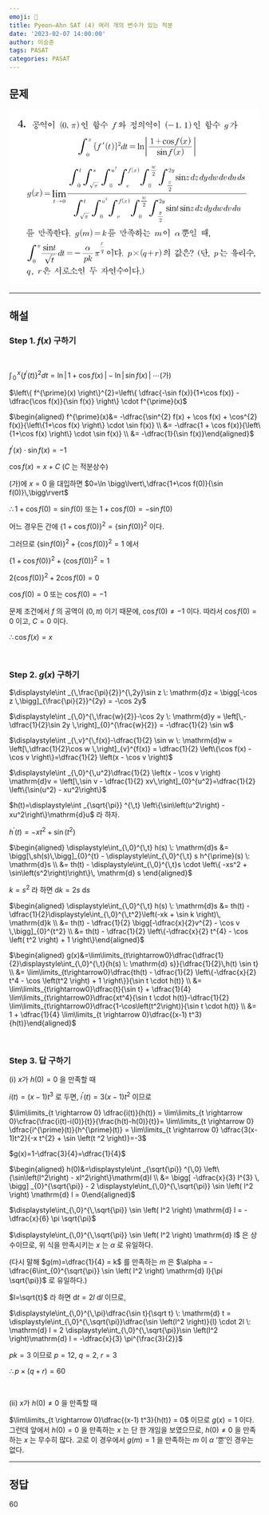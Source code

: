 ```yaml
---
emoji: 📝
title: Pyeon–Ahn SAT (4) 여러 개의 변수가 있는 적분
date: '2023-02-07 14:00:00'
author: 이승준
tags: PASAT
categories: PASAT
---
```


## 문제
![Q4.svg](Q4.svg)

- - -

## 해설
### Step 1. $f(x)$ 구하기
<br>

$\displaystyle\int_{\,0}^{\,x} \left\{ f^{\prime}(t) \right\}^{2}dt=\ln \big\lvert\, 1+\cos f(x) \,\big\rvert-\ln \big\lvert\, \sin f(x) \,\big\rvert \;\cdots \textrm{(가)}$

$\left\{ f^{\prime}(x) \right\}^{2}=\left\{ \dfrac{-\sin f(x)}{1+\cos f(x)} - \dfrac{\cos f(x)}{\sin f(x)} \right\} \cdot f^{\prime}(x)$

$\begin{aligned} f^{\prime}(x)&= -\dfrac{\sin^{2} f(x) + \cos f(x) + \cos^{2} f(x)}{\left\{1+\cos f(x) \right\} \cdot \sin f(x)} \\ &= -\dfrac{1 + \cos f(x)}{\left\{1+\cos f(x) \right\} \cdot \sin f(x)} \\ &= -\dfrac{1}{\sin f(x)}\end{aligned}$

$f^{\prime}(x) \cdot \sin f(x) = -1$

$\cos f(x) = x + C$ ($C$ 는 적분상수)

(가)에 $x=0$ 을 대입하면 $0=\ln \bigg\lvert\,\dfrac{1+\cos f(0)}{\sin f(0)}\,\bigg\rvert$

$\therefore 1 + \cos f(0) = \sin f(0)$ 또는 $1 + \cos f(0) = -\sin f(0)$

어느 경우든 간에 $\left\{1 + \cos f(0)\right\}^{2}=\left\{\sin f(0) \right\}^{2}$ 이다.

그러므로 $\left\{\sin f(0) \right\}^{2} + \left\{\cos f(0) \right\}^{2} = 1$ 에서

$\left\{1 + \cos f(0) \right\}^{2} + \left\{\cos f(0) \right\}^{2} = 1$

$2 \left\{\cos f(0) \right\}^{2} + 2 \cos f(0) = 0$

$\cos f(0) = 0$ 또는 $\cos f(0) = -1$

문제 조건에서 $f$ 의 공역이 $(0, \pi)$ 이기 때문에, $\cos f(0) \neq -1$ 이다. 따라서 $\cos f(0) = 0$ 이고, $C=0$ 이다.

$\therefore \cos f(x) = x$

<br>

### Step 2. $g(x)$ 구하기

$\displaystyle\int _{\,\frac{\pi}{2}}^{\,2y}\sin z \: \mathrm{d}z = \bigg[-\cos z \,\bigg]_{\frac{\pi}{2}}^{2y} = -\cos 2y$

$\displaystyle\int _{\,0}^{\,\frac{w}{2}}-\cos 2y \: \mathrm{d}y = \left[\,-\dfrac{1}{2}\sin 2y \,\right]_{0}^{\frac{w}{2}} = -\dfrac{1}{2} \sin w$

$\displaystyle\int _{\,v}^{\,f(x)}-\dfrac{1}{2} \sin w \: \mathrm{d}w = \left[\,\dfrac{1}{2}\cos w \,\right]_{v}^{f(x)} = \dfrac{1}{2} \left\{\cos f(x) - \cos v \right\}=\dfrac{1}{2} \left(x - \cos v \right)$

$\displaystyle\int _{\,0}^{\,u^2}\dfrac{1}{2} \left(x - \cos v \right) \mathrm{d}v = \left[\,\sin v - \dfrac{1}{2} xv\,\right]_{0}^{u^2}=\dfrac{1}{2} \left\{\sin(u^2) - xu^2\right\}$

$h(t)=\displaystyle\int _{\sqrt{\pi}} ^{\,t} \left\{\sin\left(u^2\right) - xu^2\right\}\mathrm{d}u$ 라 하자.

$h^{\prime}(t)=-x t^{2} + \sin \left(t ^2 \right)$

$\begin{aligned} \displaystyle\int_{\,0}^{\,t} h(s) \: \mathrm{d}s &= \bigg[\,sh(s)\,\bigg]_{0}^{t} - \displaystyle\int_{\,0}^{\,t} s h^{\prime}(s) \: \mathrm{d}s \\ &= th(t) - \displaystyle\int_{\,0}^{\,t}s \cdot \left\{ -xs^2 + \sin\left(s^2\right)\right\}\, \mathrm{d} s \end{aligned}$

$k=s^2$ 라 하면 $\mathrm{d} k = 2s\: \mathrm{d} s$

$\begin{aligned} \displaystyle\int_{\,0}^{\,t} h(s) \: \mathrm{d}s &= th(t) - \dfrac{1}{2}\displaystyle\int_{\,0}^{\,t^2}\left(-xk + \sin k \right)\, \mathrm{d}k  \\ &= th(t) - \dfrac{1}{2} \bigg[-\dfrac{x}{2}v^{2} - \cos v \,\bigg]_{0}^{t^2} \\ &= th(t) - \dfrac{1}{2} \left\{-\dfrac{x}{2} t^{4} - \cos \left( t^2 \right) + 1 \right\}\end{aligned}$

$\begin{aligned} g(x)&=\lim\limits_{t\rightarrow0}\dfrac{\dfrac{1}{2}\displaystyle\int_{\,0}^{\,t}{h(s) \: \mathrm{d} s}}{\dfrac{1}{2}\,h(t) \sin t} \\ &= \lim\limits_{t\rightarrow0}\dfrac{th(t) - \dfrac{1}{2} \left\{-\dfrac{x}{2} t^4 - \cos \left(t^2 \right) + 1 \right\}}{\sin t \cdot h(t)} \\ &= \lim\limits_{t\rightarrow0}\dfrac{t}{\sin t} + \dfrac{1}{4} \lim\limits_{t\rightarrow0}\dfrac{xt^4}{\sin t \cdot h(t)}-\dfrac{1}{2} \lim\limits_{t\rightarrow0}\dfrac{1-\cos\left(t^2\right)}{\sin t \cdot h(t)} \\ &= 1 + \dfrac{1}{4} \lim\limits_{t \rightarrow 0}\dfrac{(x-1) t^3}{h(t)}\end{aligned}$

<br>

### Step 3. 답 구하기

(ⅰ) $x$가 $h(0) = 0$ 을 만족할 때

$i(t) = (x-1)t^3$ 로 두면, $i^{\prime}(t) = 3(x-1)t^2$ 이므로

$\lim\limits_{t \rightarrow 0} \dfrac{i(t)}{h(t)} = \lim\limits_{t \rightarrow 0}\cfrac{\frac{i(t)-i(0)}{t}}{\frac{h(t)-h(0)}{t}}= \lim\limits_{t \rightarrow 0} \dfrac{i^{\prime}(t)}{h^{\prime}(t)} = \lim\limits_{t \rightarrow 0} \dfrac{3(x-1)t^2}{-x t^{2} + \sin \left(t ^2 \right)}=-3$

$g(x)=1-\dfrac{3}{4}=\dfrac{1}{4}$

$\begin{aligned} h(0)&=\displaystyle\int _{\sqrt{\pi}} ^{\,0} \left\{\sin\left(l^2\right) - xl^2\right\}\mathrm{d}l \\ &= \bigg[ -\dfrac{x}{3} l^{3} \, \bigg] _{0}^{\sqrt{\pi}} - 2 \displaystyle\int_{\,0}^{\,\sqrt{\pi}} \sin \left( l^2 \right) \mathrm{d} l = 0\end{aligned}$

$\displaystyle\int_{\,0}^{\,\sqrt{\pi}} \sin \left( l^2 \right) \mathrm{d} l = - \dfrac{x}{6} \pi \sqrt{\pi}$

$\displaystyle\int_{\,0}^{\,\sqrt{\pi}} \sin \left( l^2 \right) \mathrm{d} l$ 은 상수이므로, 위 식을 만족시키는 $x$ 는 $\alpha$ 로 유일하다.

(다시 말해 $g(m)=\dfrac{1}{4} = k$ 를 만족하는 $m$ 은 $\alpha = -\dfrac{6\int_{0}^{\sqrt{\pi}} \sin \left( l^2 \right) \mathrm{d} l}{\pi \sqrt{\pi}}$ 로 유일하다.)

$l=\sqrt{t}$ 라 하면 $\mathrm{d} t = 2l \: \mathrm{d} l$ 이므로,

$\displaystyle\int_{\,0}^{\,\pi}\dfrac{\sin t}{\sqrt t} \: \mathrm{d} t = \displaystyle\int_{\,0}^{\,\sqrt{\pi}}\dfrac{\sin \left(l^2 \right)}{l} \cdot 2l \: \mathrm{d} l = 2 \displaystyle\int_{\,0}^{\,\sqrt{\pi}}\sin \left(l^2 \right)\mathrm{d} l = -\dfrac{x}{3} \pi^{\frac{3}{2}}$

$pk=3$ 이므로 $p=12$, $q=2$, $r=3$

$\therefore p \times (q + r) = 60$

<br>

(ⅱ) $x$가 $h(0) \neq 0$ 을 만족할 때

$\lim\limits_{t \rightarrow 0}\dfrac{(x-1) t^3}{h(t)} = 0$ 이므로 $g(x)=1$ 이다. 그런데 앞에서 $h(0) = 0$ 을 만족하는 $x$ 는 단 한 개임을 보였으므로, $h(0) \neq 0$ 을 만족하는 $x$ 는 무수히 많다. 고로 이 경우에서 $g(m)=1$ 을 만족하는 $m$ 이 $\alpha$ ‘뿐’인 경우는 없다.




- - -

## 정답
60

```toc
```
